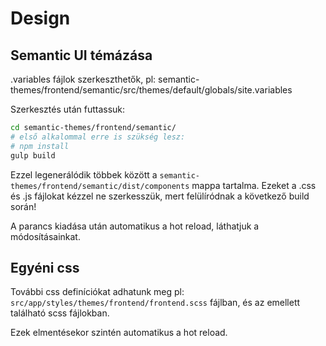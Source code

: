 # Design

## Semantic UI témázása

.variables fájlok szerkeszthetők, pl:
semantic-themes/frontend/semantic/src/themes/default/globals/site.variables

Szerkesztés után futtassuk:
```sh
cd semantic-themes/frontend/semantic/
# első alkalommal erre is szükség lesz:
# npm install
gulp build
```

Ezzel legenerálódik többek között a `semantic-themes/frontend/semantic/dist/components` mappa tartalma. Ezeket a .css és .js fájlokat kézzel ne szerkesszük, mert felülíródnak a következő build során!

A parancs kiadása után automatikus a hot reload, láthatjuk a módosításainkat.

## Egyéni css

További css definíciókat adhatunk meg pl: `src/app/styles/themes/frontend/frontend.scss` fájlban, és az emellett található scss fájlokban.

Ezek elmentésekor szintén automatikus a hot reload.